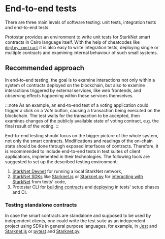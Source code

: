 # End-to-end tests

There are three main levels of software testing: unit tests, integration tests and end-to-end tests.

Protostar provides an environment to write unit tests for StarkNet smart contracts
in Cairo language itself.
With the help of cheatcodes like [`deploy_contract`] it is also easy to write integration tests,
deploying single or multiple contracts and examining internal behaviour of such small systems.

## Recommended approach

In end-to-end testing, the goal is to examine interactions not only within a system of contracts
deployed on the blockchain, but also to examine interactions triggered by external services,
like web frontends, and observing effects happening within these services themselves.

:::note
As an example, an end-to-end test of a voting application could trigger a click on a _Vote_ button,
causing a transaction being executed on the blockchain.
The test waits for the transaction to be accepted, then examines changes of the publicly available
state of voting contract, e.g. the final result of the voting.
:::

End-to-end testing should focus on the bigger picture of the whole system,
not only the smart contracts.
Modifications and readings of the on-chain state should be done through exposed interfaces
of contracts.
Therefore, it is recommended to include end-to-end tests in test suites of client applications,
implemented in their technologies.
The following tools are suggested to set up the described testing environment:

1. [StarkNet Devnet] for running a local StarkNet network,
2. [StarkNet SDKs] like [Starknet.js] or [Starknet.py] for [interacting with StarkNet] from tests'
   code,
3. Protostar CLI for [building contracts] and [deploying][interacting with starknet] in tests'
   setup phases and CI.

### Testing standalone contracts

In case the smart contracts are standalone and supposed to be used by independent clients,
one could write the test suite as an independent project using SDKs in general purpose languages,
for example, in [Jest] and [Starknet.js] or [pytest] and [Starknet.py].


[`deploy_contract`]: ./02-cheatcodes/deploy-contract.md

[building contracts]: ../05-compiling.md#compiling-your-project

[interacting with starknet]: ../08-interacting-with-starknet/README.md

[jest]: https://jestjs.io/

[pytest]: https://pytest.org/

[starknet devnet]: https://shard-labs.github.io/starknet-devnet/

[starknet sdks]: https://starknet.io/building-on-starknet/developer-tools/#libraries

[starknet.js]: https://www.starknetjs.com/

[starknet.py]: https://starknetpy.rtfd.io/
